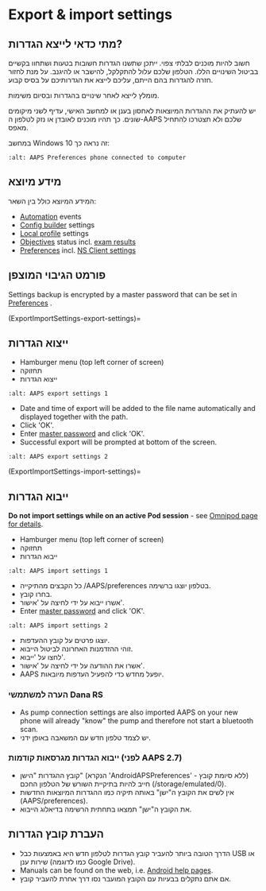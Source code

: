 # Export & import settings

## מתי כדאי לייצא הגדרות?

חשוב להיות מוכנים לבלתי צפוי. ייתכן שתשנו הגדרות חשובות בטעות ושתחוו בקשיים בביטול השינויים הללו. הטלפון שלכם עלול להתקלקל, להישבר או להיגנב. על מנת לחזור חזרה להגדרות בהם הייתם, עליכם לייצא את הגדרותיכם על בסיס קבוע.

מומלץ לייצא לאחר שינויים בהגדרות ובסיום משימות.

יש להעתיק את ההגדרות המיוצאות לאחסון בענן או למחשב האישי, עדיף לשני מיקומים שונים. כך תהיו מוכנים לאובדן או נזק לטלפון ה-AAPS שלכם ולא תצטרכו להתחיל מאפס.

במחשב Windows 10 זה נראה כך:

```{image} ../images/AAPS_ExImportSettingsWin.png
:alt: AAPS Preferences phone connected to computer
```

## מידע מיוצא

המידע המיוצא כולל בין השאר:

- [Automation](../Usage/Automation.md) events
- [Config builder](../Configuration/Config-Builder.md) settings
- [Local profile](Config-Builder-local-profile) settings
- [Objectives](../Usage/Objectives.md) status incl. [exam results](Objectives-objective-3-prove-your-knowledge)
- [Preferences](../Configuration/Preferences.md) incl. [NS Client settings](Preferences-nsclient)

## פורמט הגיבוי המוצפן

Settings backup is encrypted by a master password that can be set in [Preferences](Preferences-master-password) .

(ExportImportSettings-export-settings)=
## ייצוא הגדרות

- Hamburger menu (top left corner of screen)
- תחזוקה
- ייצוא הגדרות

```{image} ../images/AAPS_ExportSettings1.png
:alt: AAPS export settings 1
```

- Date and time of export will be added to the file name automatically and displayed together with the path.
- Click 'OK'.
- Enter [master password](Preferences-master-password) and click 'OK'.
- Successful export will be prompted at bottom of the screen.

```{image} ../images/AAPS_ExportSettings2.png
:alt: AAPS export settings 2
```

(ExportImportSettings-import-settings)=
## ייבוא הגדרות

**Do not import settings while on an active Pod session** - see [Omnipod page for details](OmnipodEros-import-settings-from-previous-aaps).

- Hamburger menu (top left corner of screen)
- תחזוקה
- ייבוא הגדרות

```{image} ../images/AAPS_ImportSettings1.png
:alt: AAPS import settings 1
```

- כל הקבצים מהתיקייה /AAPS/preferences בטלפון יוצגו ברשימה.
- בחרו קובץ.
- אשרו ייבוא על ידי לחיצה על 'אישור'.
- Enter [master password](Preferences-master-password) and click 'OK'.

```{image} ../images/AAPS_ImportSettings2.png
:alt: AAPS import settings 2
```

- יוצגו פרטים על קובץ ההעדפות.
- זוהי ההזדמנות האחרונה לביטול הייבוא.
- לחצו על 'ייבוא'.
- אשרו את ההודעה על ידי לחיצה על 'אישור'.
- AAPS יופעל מחדש כדי להפעיל העדפות מיובאות.

### הערה למשתמשי Dana RS

- As pump connection settings are also imported AAPS on your new phone will already "know" the pump and therefore not start a bluetooth scan.
- יש לצמד טלפון חדש עם המשאבה באופן ידני.

### ייבוא הגדרות מגרסאות קודמות (לפני AAPS 2.7)

- קובץ ההגדרות "הישן" (הנקרא 'AndroidAPSPreferences' - ללא סיומת קובץ) חייב להיות בתיקיית השורש של הטלפון החכם (/storage/emulated/0).
- אין לשים את הקובץ ה"ישן" באותה תיקיה כמו ההגדרות המיוצאות החדשות (AAPS/preferences).
- את הקובץ ה"ישן" תמצאו בתחתית הרשימה בדיאלוג הייבוא.

## העברת קובץ הגדרות

- הדרך הטובה ביותר להעביר קובץ הגדרות לטלפון חדש היא באמצעות כבל USB או שירות ענן (כמו לדוגמה Google Drive).
- Manuals can be found on the web, i.e. [Android help pages](https://support.google.com/android/answer/9064445?hl=en).
- אם אתם נתקלים בבעיות עם הקובץ המועבר נסו דרך אחרת להעביר קובץ.
